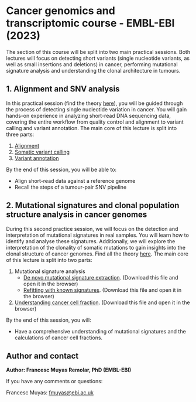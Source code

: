 # Cancer genomics and transcriptomic course - EMBL-EBI (2023)

The section of this course will be split into two main practical sessions. Both lectures will focus on detecting short variants (single nucleotide variants, as well as small insertions and deletions) in cancer, performing mutational signature analysis and understanding the clonal architecture in tumours. 

## 1. Alignment and SNV analysis
In this practical session (find the theory [here](https://github.com/cortes-ciriano-lab/CancerGenomicsCourse_EMBL-EBI/blob/main/presentations/Introduction_to_somatic_variant_calling.CancerGenomicsTranscriptomics2023.Fmuyas.pdf)), you will be guided through the process of detecting single nucleotide variation in cancer. You will gain hands-on experience in analyzing short-read DNA sequencing data, covering the entire workflow from quality control and alignment to variant calling and variant annotation. The main core of this lecture is split into three parts:

1. [Alignment](https://github.com/cortes-ciriano-lab/CancerGenomicsCourse_EMBL-EBI/blob/main/docs/Alignment.md)
2. [Somatic variant calling](https://github.com/cortes-ciriano-lab/CancerGenomicsCourse_EMBL-EBI/blob/main/docs/VariantCalling.md)
3. [Variant annotation](https://github.com/cortes-ciriano-lab/CancerGenomicsCourse_EMBL-EBI/blob/main/docs/VariantAnnotation.md)

By the end of this session, you will be able to:
- Align short-read data against a reference genome
- Recall the steps of a tumour-pair SNV pipeline

## 2. Mutational signatures and clonal population structure analysis in cancer genomes
During this second practice session, we will focus on the detection and interpretation of mutational signatures in real samples. You will learn how to identify and analyse these signatures. Additionally, we will explore the interpretation of the clonality of somatic mutations to gain insights into the clonal structure of cancer genomes. Find all the theory [here](https://github.com/cortes-ciriano-lab/CancerGenomicsCourse_EMBL-EBI/blob/main/presentations/Introduction_to_somatic_variant_calling.CancerGenomicsTranscriptomics2023.Fmuyas.pdf). The main core of this lecture is split into two parts:

1. Mutational signature analysis
   - [De novo mutational signature extraction](https://github.com/cortes-ciriano-lab/CancerGenomicsCourse_EMBL-EBI/blob/main/docs/SomaticMutationAnalysis_denovo.html). (Download this file and open it in the browser)
   - [Refitting with known signatures](https://github.com/cortes-ciriano-lab/CancerGenomicsCourse_EMBL-EBI/blob/main/docs/SomaticMutationAnalysis_refitting.html). (Download this file and open it in the browser)
3. [Understanding cancer cell fraction](https://github.com/cortes-ciriano-lab/CancerGenomicsCourse_EMBL-EBI/blob/main/docs/ClonalityAnalysis.html). (Download this file and open it in the browser)

By the end of this session, you will:
- Have a comprehensive understanding of mutational signatures and the calculations of cancer cell fractions.

## Author and contact
**Author: Francesc Muyas Remolar, PhD (EMBL-EBI)**
  
If you have any comments or questions:

Francesc Muyas: fmuyas@ebi.ac.uk
